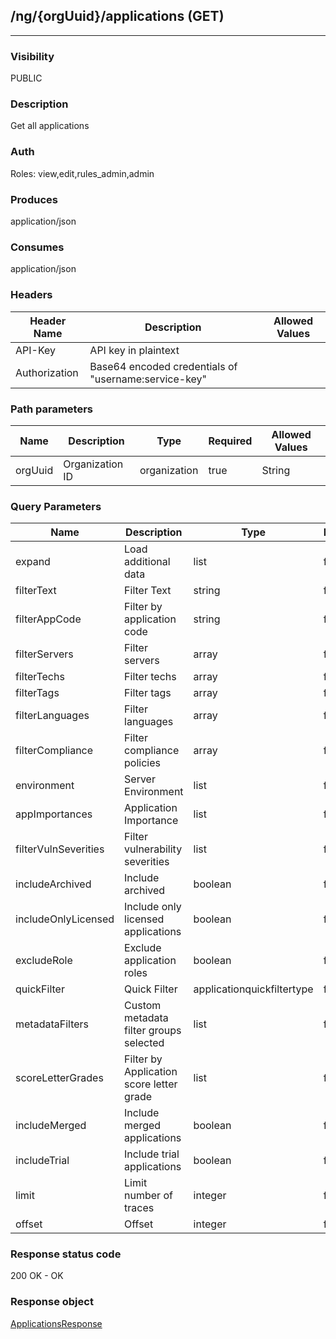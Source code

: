 ## /ng/{orgUuid}/applications (GET)
---
### Visibility
PUBLIC
### Description
Get all applications
### Auth
Roles: view,edit,rules_admin,admin
### Produces
application/json
### Consumes
application/json
### Headers
| Header Name | Description | Allowed Values |
| ----------- | ----------- | ----------- |
| API-Key | API key in plaintext |  |
| Authorization | Base64 encoded credentials of &quot;username:service-key&quot; |  |
### Path parameters
| Name | Description | Type | Required | Allowed Values |
| ----------- | ----------- | ----------- | ----------- | ----------- |
| orgUuid | Organization ID | organization | true | String |
### Query Parameters
| Name | Description | Type | Required | Allowed Values |
| ----------- | ----------- | ----------- | ----------- | ----------- |
| expand | Load additional data | list | false | scores,trace_breakdown,license,modules,technologies,production_protected,compliance_policy,coverage,routing_frameworks,skip_links |
| filterText | Filter Text | string | false | String |
| filterAppCode | Filter by application code | string | false | String |
| filterServers | Filter servers | array | false | String[] |
| filterTechs | Filter techs | array | false | String[] |
| filterTags | Filter tags | array | false | String[] |
| filterLanguages | Filter languages | array | false | String[] |
| filterCompliance | Filter compliance policies | array | false | String[] |
| environment | Server Environment | list | false | List |
| appImportances | Application Importance | list | false | List |
| filterVulnSeverities | Filter vulnerability severities | list | false | List |
| includeArchived | Include archived | boolean | false | boolean |
| includeOnlyLicensed | Include only licensed applications | boolean | false | boolean |
| excludeRole | Exclude application roles | boolean | false | boolean |
| quickFilter | Quick Filter | applicationquickfiltertype | false | ApplicationQuickFilterType |
| metadataFilters | Custom metadata filter groups selected | list | false | List |
| scoreLetterGrades | Filter by Application score letter grade | list | false | List |
| includeMerged | Include merged applications | boolean | false | boolean |
| includeTrial | Include trial applications | boolean | false | boolean |
| limit | Limit number of traces | integer | false | Integer |
| offset | Offset | integer | false | Integer |
### Response status code
200 OK - OK
### Response object
[ApplicationsResponse](<../../objects/ApplicationsResponse.md>)
